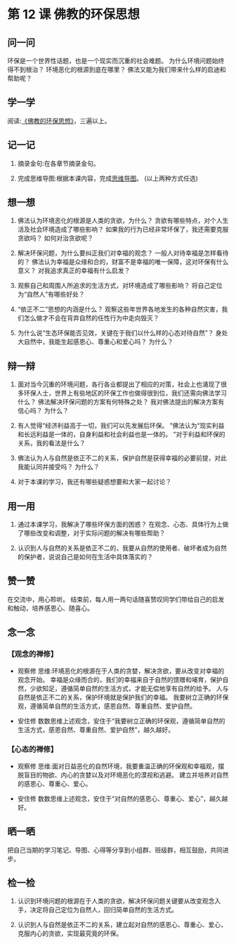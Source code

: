 # 第 12 课 佛教的环保思想

## 问一问

环保是一个世界性话题，也是一个现实而沉重的社会难题。
为什么环境问题始终得不到根治？
环境恶化的根源到底在哪里？
佛法又能为我们带来什么样的启迪和帮助呢？

## 学一学

阅读:[《佛教的环保思想》](.)，三遍以上。

## 记一记

1. 摘录金句:在各章节摘录金句。

2. 完成思维导图:根据本课内容，完成[思维导图](map)。
   (以上两种方式任选)

## 想一想

1. 佛法认为环境恶化的根源是人类的贪欲，为什么？
   贪欲有哪些特点，对个人生活及社会环境造成了哪些影响？
   如果我的行为已经非常环保了，我还需要克服贪欲吗？
   如何对治贪欲呢？

2. 解决环保问题，为什么要纠正我们对幸福的观念？
   一般人对待幸福是怎样看待的？
   佛法认为幸福是众缘和合的，财富不是幸福的唯一保障，这对环保有什么意义？
   对我追求真正的幸福有什么启发？

3. 观察自己和周围人所追求的生活方式，对环境造成了哪些影响？
   将自己定位为“自然人”有哪些好处？

4. “依正不二”思想的内涵是什么？
   观察这些年世界各地发生的各种自然灾害，我们怎么做才不会在背弃自然的任性行为中走向毁灭？

5. 为什么说“生态环保能否见效，关键在于我们以什么样的心态对待自然”？
   身处大自然中，我能生起感恩心、尊重心和爱心吗？
   为什么？

## 辩一辩

1. 面对当今沉重的环境问题，各行各业都提出了相应的对策，社会上也涌现了很多环保人士，世界上有些地区的环保工作也做得很到位，我们还需向佛法学习什么？
   佛法解决环保问题的方案有何特殊之处？
   我对佛法提出的解决方案有信心吗？
   为什么？

2. 有人觉得“经济利益高于一切，我们可以先发展后环保。
   ”佛法认为“现实利益和长远利益是一体的，自身利益和社会利益也是一体的。
   ”对于利益和环保的关系，我的看法是什么？

3. 佛法认为人与自然是依正不二的关系，保护自然是获得幸福的必要前提，对此我能认同并接受吗？
   为什么？

4. 对于本课的学习，我还有哪些疑惑想要和大家一起讨论？

## 用一用

1. 通过本课学习，我解决了哪些环保方面的困惑？
   在观念、心态、具体行为上做了哪些改变和调整，对于实际问题的解决有哪些帮助？

2. 认识到人与自然的关系是依正不二的，我要从自然的使用者、破坏者成为自然的保护者，说说自己是如何在生活中具体落实的？

## 赞一赞

在交流中，用心聆听。
结束前，每人用一两句话随喜赞叹同学们带给自己的启发和触动，培养感恩心、随喜心。

## 念一念

### 【观念的禅修】

- 观察修
  思维:环境恶化的根源在于人类的贪婪，解决贪欲，要从改变对幸福的观念开始。
  幸福是众缘而合的，我们的幸福来自于自然的馈赠和哺育，保护自然，少欲知足，遵循简单自然的生活方式，才能无偿地享有自然的给予。
  人与自然是依正不二的关系，保护环境就是保护我们的幸福。
  我要树立正确的环保观，遵循简单自然的生活方式，感恩自然、尊重自然、爱护自然。

- 安住修
  数数思维上述观念，安住于“我要树立正确的环保观，遵循简单自然的生活方式，感恩自然、尊重自然、爱护自然”，越久越好。

### 【心态的禅修】

- 观察修
  思维:面对日益恶化的自然环境，我要重温正确的环保观和幸福观，摆脱盲目的物欲、内心的贪婪以及对环境恶化的漠视和逃避。
  建立并培养对自然的感恩心、尊重心、爱心。

- 安住修
  数数思维上述观念，安住于“对自然的感恩心、尊重心、爱心”，越久越好。

## 晒一晒

把自己当期的学习笔记、导图、心得等分享到小组群、班级群，相互鼓励，共同进步。

## 检一检

1. 认识到环境问题的根源在于人类的贪欲，解决环保问题关键要从改变观念入手，决定将自己定位为自然人，回归简单自然的生活方式。

2. 认识到人与自然是依正不二的关系，建立起对自然的感恩心、尊重心、爱心，克服内心的贪欲，实现最究竟的环保。
